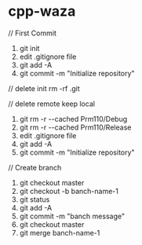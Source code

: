 # cpp-waza
// First Commit
1. git init
2. edit .gitignore file
3. git add -A
4. git commit -m "Initialize repository"

// delete init
rm -rf .git

// delete remote keep local
1. git rm -r --cached Prm110/Debug
2. git rm -r --cached Prm110/Release
3. edit .gitignore file
4. git add -A
5. git commit -m "Initialize repository"

// Create branch
1. git checkout master
2. git checkout -b banch-name-1
3. git status
4. git add -A
5. git commit -m "banch message"
6. git checkout master
7. git merge banch-name-1
